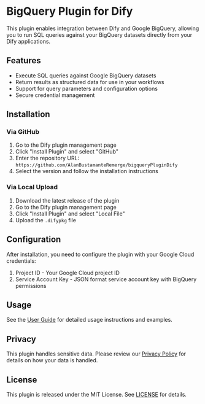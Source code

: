 # BigQuery Plugin for Dify

This plugin enables integration between Dify and Google BigQuery, allowing you to run SQL queries against your BigQuery datasets directly from your Dify applications.

## Features

- Execute SQL queries against Google BigQuery datasets
- Return results as structured data for use in your workflows
- Support for query parameters and configuration options
- Secure credential management

## Installation

### Via GitHub

1. Go to the Dify plugin management page
2. Click "Install Plugin" and select "GitHub"
3. Enter the repository URL: `https://github.com/AlanBustamanteRemerge/bigqueryPluginDify`
4. Select the version and follow the installation instructions

### Via Local Upload

1. Download the latest release of the plugin
2. Go to the Dify plugin management page
3. Click "Install Plugin" and select "Local File"
4. Upload the `.difypkg` file

## Configuration

After installation, you need to configure the plugin with your Google Cloud credentials:

1. Project ID - Your Google Cloud project ID
2. Service Account Key - JSON format service account key with BigQuery permissions

## Usage

See the [User Guide](GUIDE.md) for detailed usage instructions and examples.

## Privacy

This plugin handles sensitive data. Please review our [Privacy Policy](PRIVACY.md) for details on how your data is handled.

## License

This plugin is released under the MIT License. See [LICENSE](LICENSE) for details. 